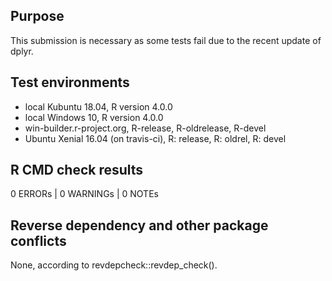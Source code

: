 ## Purpose
This submission is necessary as some tests fail due to the recent update of dplyr.

## Test environments
* local Kubuntu 18.04, R version 4.0.0
* local Windows 10, R version 4.0.0
* win-builder.r-project.org, R-release, R-oldrelease, R-devel
* Ubuntu Xenial 16.04 (on travis-ci), R: release, R: oldrel, R: devel

## R CMD check results
0 ERRORs | 0 WARNINGs | 0 NOTEs

## Reverse dependency and other package conflicts

None, according to revdepcheck::revdep_check().